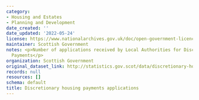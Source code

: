 ```yaml
---
category:
- Housing and Estates
- Planning and Development
date_created: ''
date_updated: '2022-05-24'
license: https://www.nationalarchives.gov.uk/doc/open-government-licence/version/3/
maintainer: Scottish Government
notes: <p>Number of applications received by Local Authorities for Discretionary Housing
  Payments</p>
organization: Scottish Government
original_dataset_link: http://statistics.gov.scot/data/discretionary-housing-payments-applications
records: null
resources: []
schema: default
title: Discretionary housing payments applications
---
```

